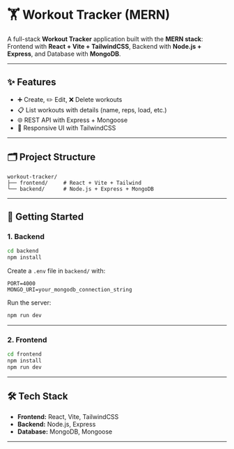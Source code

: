 # 🏋️ Workout Tracker (MERN)

A full-stack **Workout Tracker** application built with the **MERN stack**:  
Frontend with **React + Vite + TailwindCSS**, Backend with **Node.js + Express**, and Database with **MongoDB**.

---

## ✨ Features
- ➕ Create, ✏️ Edit, ❌ Delete workouts  
- 📋 List workouts with details (name, reps, load, etc.)  
- 🌐 REST API with Express + Mongoose  
- 🎨 Responsive UI with TailwindCSS  

---

## 🗂 Project Structure
```
workout-tracker/
├── frontend/     # React + Vite + Tailwind
└── backend/      # Node.js + Express + MongoDB
```

---

## 🚀 Getting Started

### 1. Backend
```bash
cd backend
npm install
```

Create a `.env` file in `backend/` with:
```
PORT=4000
MONGO_URI=your_mongodb_connection_string
```

Run the server:
```bash
npm run dev
```

---

### 2. Frontend
```bash
cd frontend
npm install
npm run dev
```

---

## 🛠️ Tech Stack
- **Frontend:** React, Vite, TailwindCSS  
- **Backend:** Node.js, Express  
- **Database:** MongoDB, Mongoose  

---
